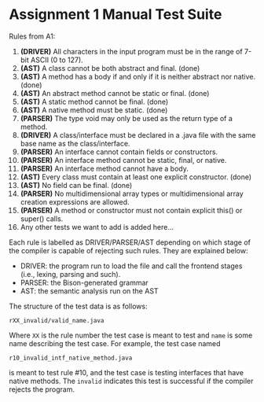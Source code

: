 # Assignment 1 Manual Test Suite

Rules from A1:

1. **(DRIVER)** All characters in the input program must be in the range of 7-bit ASCII (0 to 127).
2. **(AST)** A class cannot be both abstract and final. (done)
3. **(AST)** A method has a body if and only if it is neither abstract nor native. (done)
4. **(AST)** An abstract method cannot be static or final. (done)
5. **(AST)** A static method cannot be final. (done)
6. **(AST)** A native method must be static. (done)
7. **(PARSER)** The type void may only be used as the return type of a method.
8. **(DRIVER)** A class/interface must be declared in a .java file with the same base name as the class/interface.
9. **(PARSER)** An interface cannot contain fields or constructors.
10. **(PARSER)** An interface method cannot be static, final, or native.
11. **(PARSER)** An interface method cannot have a body.
12. **(AST)** Every class must contain at least one explicit constructor. (done)
13. **(AST)** No field can be final. (done)
14. **(PARSER)** No multidimensional array types or multidimensional array creation expressions are allowed.
15. **(PARSER)** A method or constructor must not contain explicit this() or super() calls.
16. Any other tests we want to add is added here...

Each rule is labelled as DRIVER/PARSER/AST depending on which stage of the compiler is capable of rejecting such rules. They are explained below:

- DRIVER: the program run to load the file and call the frontend stages (i.e., lexing, parsing and such).
- PARSER: the Bison-generated grammar
- AST: the semantic analysis run on the AST

The structure of the test data is as follows:

```
rXX_invalid/valid_name.java
```

Where `XX` is the rule number the test case is meant to test and `name` is some name describing the test case. For example, the test case named

```
r10_invalid_intf_native_method.java
```

is meant to test rule #10, and the test case is testing interfaces that have native methods. The `invalid` indicates this test is successful if the compiler rejects the program.
